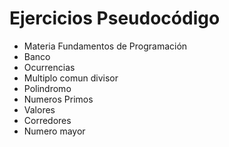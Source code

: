 # Ejercicios Pseudocódigo

* Materia Fundamentos de Programación
* Banco
* Ocurrencias
* Multiplo comun divisor
* Polindromo
* Numeros Primos
* Valores
* Corredores
* Numero mayor
